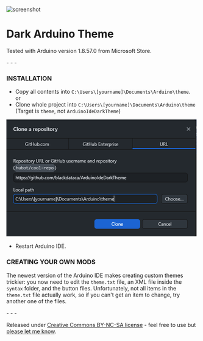 ![screenshot](https://raw.githubusercontent.com/jeffThompson/DarkArduinoTheme/master/screenshot.png)

# Dark Arduino Theme

Tested with Arduino version 1.8.57.0 from Microsoft Store.

\- \- \-

### INSTALLATION  

* Copy all contents into `C:\Users\[yourname]\Documents\Arduino\theme`.  
or
* Clone whole project into `C:\Users\[yourname]\Documents\Arduino\theme` (Target is `theme`, not `ArduinoIdeDarkTheme`)

![screenshot](https://raw.githubusercontent.com/blackdataca/ArduinoIdeDarkTheme/master/clone_screen.PNG)
* Restart Arduino IDE.

### CREATING YOUR OWN MODS
The newest version of the Arduino IDE makes creating custom themes trickier: you now need to edit the `theme.txt` file, an XML file inside the `syntax` folder, and the button files. Unfortunately, not all items in the `theme.txt` file actually work, so if you can't get an item to change, try another one of the files.

\- \- \-

Released under [Creative Commons BY-NC-SA license](http://creativecommons.org/licenses/by-nc-sa/3.0/) - feel free to use but [please let me know](http://www.jeffreythompson.org).